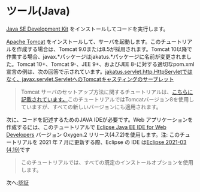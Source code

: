 # ツール(Java)

[Java SE Development Kit](http://www.oracle.com/technetwork/java/javase/downloads/jdk8-downloads-2133151.html) をインストールしてコードを実行します。 

[Apache Tomcat](https://tomcat.apache.org/download-90.cgi) をインストールして、サーバを起動します。このチュートリアルを作成する場合は、Tomcat 9.0または8.5が採用されます。Tomcat 10以降で作業する場合、javax.\*パッケージはjakatus.*パッケージに名前が変更されました。Tomcat 10+、Tomcat 9-、JEE 9+、およびJEE 8-に対する適切なpom.xml宣言の例は、次の回答で示されています。[jakatus.servlet.http.HttpServletではなく、javax.servlet.ServletへのTomcatキャスティングのサーブレット](https://stackoverflow.com/questions/65703840/tomcat-casting-servlets-to-javax-servlet-servlet-instead-of-jakarta-servlet-http/65704617#65704617) 

> Tomcat サーバのセットアップ方法に関するチュートリアルは、[こちらに記載されています。](https://crunchify.com/step-by-step-guide-to-setup-and-install-apache-tomcat-server-in-eclipse-development-environment-ide/)このチュートリアルではTomcatバージョン8を使用していますが、すべての新しいバージョンにも適用されます。 

次に、コードを記述するためのJAVA IDEが必要です。Web アプリケーションを作成するには、このチュートリアルで [Eclipse Java EE IDE for Web Developers](http://www.eclipse.org/downloads/packages/eclipse-ide-java-ee-developers/oxygen3) バージョン Oxygen.2 リリース(4.7.2)を使用します。注: このチュートリアルを 2021 年 7 月に更新する際、Eclipse の IDE は[Eclipse 2021-03 (4.19)](https://www.eclipse.org/downloads/packages/release/2021-03/r)です

> このチュートリアルでは、すべての既定のインストールオプションを使用します。

次へ:[認証](/ja_jp/oauth/)
